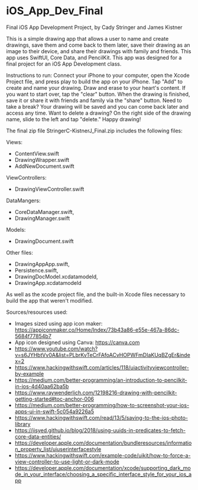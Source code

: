 # iOS_App_Dev_Final
Final iOS App Development Project, by Cady Stringer and James Kistner

This is a simple drawing app that allows a user to name and create drawings, save them and come back to them later, save their drawing as an image to their device, and share their drawings with family and friends. This app uses SwiftUI, Core Data, and PencilKit. This app was designed for a final project for an iOS App Development class.

Instructions to run: Connect your iPhone to your computer, open the Xcode Project file, and press play to build the app on your iPhone. Tap "Add" to create and name your drawing. Draw and erase to your heart's content. If you want to start over, tap the "clear" button. When the drawing is finished, save it or share it with friends and family via the "share" button. Need to take a break? Your drawing will be saved and you can come back later and access any time. Want to delete a drawing? On the right side of the drawing name, slide to the left and tap "delete." Happy drawing!

The final zip file StringerC-KistnerJ_Final.zip includes the following files:

Views:
- ContentView.swift
- DrawingWrapper.swift
- AddNewDocument.swift

ViewControllers:
- DrawingViewController.swift

DataMangers:
- CoreDataManager.swift,
- DrawingManager.swift

Models:
- DrawingDocument.swift

Other files:
- DrawingAppApp.swift,
- Persistence.swift,
- DrawingDocModel.xcdatamodeld,
- DrawingApp.xcdatamodeld

As well as the xcode project file, and the built-in Xcode files necessary to build the app that weren't modified.

Sources/resources used:

- Images sized using app icon maker: https://appiconmaker.co/Home/Index/73b43a86-e55e-467a-86dc-5684f77854b7
- App icon designed using Canva: https://canva.com
- https://www.youtube.com/watch?v=s6JYHbtVv0A&list=PLbrKvTeCrFAfoACvHOPWFmDIaKUqBZgEr&index=2
- https://www.hackingwithswift.com/articles/118/uiactivityviewcontroller-by-example
- https://medium.com/better-programming/an-introduction-to-pencilkit-in-ios-4d40aa62ba5b
- https://www.raywenderlich.com/12198216-drawing-with-pencilkit-getting-started#toc-anchor-006
- https://medium.com/better-programming/how-to-screenshot-your-ios-apps-ui-in-swift-5c054a9226a5
- https://www.hackingwithswift.com/read/13/5/saving-to-the-ios-photo-library
- https://jisyed.github.io/blog/2018/using-uuids-in-predicates-to-fetch-core-data-entities/
- https://developer.apple.com/documentation/bundleresources/information_property_list/uiuserinterfacestyle
- https://www.hackingwithswift.com/example-code/uikit/how-to-force-a-view-controller-to-use-light-or-dark-mode
- https://developer.apple.com/documentation/xcode/supporting_dark_mode_in_your_interface/choosing_a_specific_interface_style_for_your_ios_app

